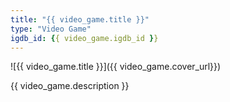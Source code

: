 ```yaml
---
title: "{{ video_game.title }}"
type: "Video Game"
igdb_id: {{ video_game.igdb_id }}
---
```


![{{ video_game.title }}]({{ video_game.cover_url}})

{{ video_game.description }}
